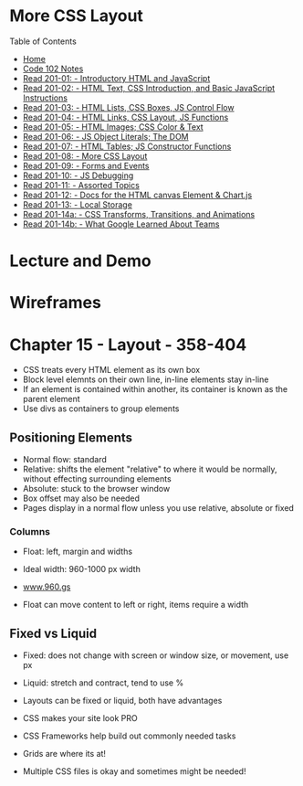 # More CSS Layout

Table of Contents
* [Home](https://nickmagruder.github.io/reading-notes/)
* [Code 102 Notes](growth_mindset.md)
* [Read 201-01: - Introductory HTML and JavaScript](read_201-01.md)
* [Read 201-02: - HTML Text, CSS Introduction, and Basic JavaScript Instructions](read_201-02.md)
* [Read 201-03: - HTML Lists, CSS Boxes, JS Control Flow](read_201-03.md)
* [Read 201-04: - HTML Links, CSS Layout, JS Functions](read_201-04.md)
* [Read 201-05: - HTML Images; CSS Color & Text](read_201-05.md)
* [Read 201-06: - JS Object Literals; The DOM](read_201-06.md)
* [Read 201-07: - HTML Tables; JS Constructor Functions](read_201-07.md)
* [Read 201-08: - More CSS Layout](read_201-08.md)
* [Read 201-09: - Forms and Events](read_201-09.md)
* [Read 201-10: - JS Debugging](read_201-10.md)
* [Read 201-11: - Assorted Topics](read_201-11.md)
* [Read 201-12: - Docs for the HTML canvas Element & Chart.js](read_201-12.md)
* [Read 201-13: - Local Storage](read_201-13.md)
* [Read 201-14a: - CSS Transforms, Transitions, and Animations](read_201-14a.md)
* [Read 201-14b: - What Google Learned About Teams](read_201-14b.md)

# Lecture and Demo

# Wireframes



# Chapter 15 - Layout - 358-404
* CSS treats every HTML element as its own box
* Block level elemnts on their own line, in-line elements stay in-line
* If an element is contained within another, its container is known as the parent element
* Use divs as containers to group elements

## Positioning Elements
* Normal flow: standard
* Relative: shifts the element "relative" to where it would be normally, without effecting surrounding elements
* Absolute: stuck to the browser window
* Box offset may also be needed
* Pages display in a normal flow unless you use relative, absolute or fixed

### Columns
* Float: left, margin and widths

* Ideal width: 960-1000 px width
* www.960.gs
* Float can move content to left or right, items require a width

## Fixed vs Liquid
* Fixed: does not change with screen or window size, or movement, use px
* Liquid: stretch and contract, tend to use %
* Layouts can be fixed or liquid, both have advantages

* CSS makes your site look PRO
* CSS Frameworks help build out commonly needed tasks
* Grids are where its at!
* Multiple CSS files is okay and sometimes might be needed!